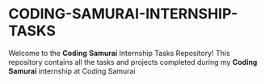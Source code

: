 # CODING-SAMURAI-INTERNSHIP-TASKS
Welcome to the 𝐂𝐨𝐝𝐢𝐧𝐠 𝐒𝐚𝐦𝐮𝐫𝐚𝐢 Internship Tasks Repository! This repository contains all the tasks and projects completed during my 𝐂𝐨𝐝𝐢𝐧𝐠 𝐒𝐚𝐦𝐮𝐫𝐚𝐢 internship at Coding Samurai
